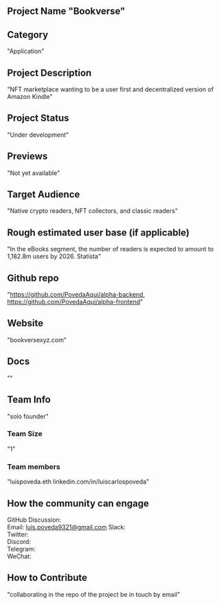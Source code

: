 ## Project Name <!-- Add your project name here with format "Project Name"-->"Bookverse"
## Category 
<!--developer tooling, application, wallet, infrastructure, etc-->
"Application"
## Project Description
<!--Describe your project in a few sentences. -->
"NFT marketplace wanting to be a user first and decentralized version of Amazon Kindle"
## Project Status
<!--brainstorming, fundraising, under development, beta, shipped, etc-->
"Under development"
## Previews
<!--Add some screenshots to give a preview of your product-->
"Not yet available"
## Target Audience
<!--Describe who will be your project's users-->
"Native crypto readers, NFT collectors, and classic readers"
## Rough estimated user base (if applicable)
<!--How many users do you have right now?-->
"In the eBooks segment, the number of readers is expected to amount to 1,182.8m users by 2026. Statista"
## Github repo
<!--Attach a link to your GitHub repo if it's OSS-->
"https://github.com/PovedaAqui/alpha-backend, https://github.com/PovedaAqui/alpha-frontend"
## Website
<!--Link your website if available-->
"bookversexyz.com"
## Docs
<!--Including a link to your project docs!-->
""
## Team Info
<!-- Introduce your amazing team - how many team members are working on this project and who are they?-->
"solo founder"
### Team Size  
"1"
### Team members  
"luispoveda.eth
linkedin.com/in/luiscarlospoveda"
## How the community can engage
GitHub Discussion: <!--Start a disucssion with the community here: https://github.com/filecoin-project/community/discussions/new and attach the link!-->  
Email:  luis.poveda9321@gmail.com
Slack:  
Twitter:  
Discord:  
Telegram:  
WeChat:  

## How to Contribute
<!--How can the community contribute to your project?--> "collaborating in the repo of the project be in touch by email"
